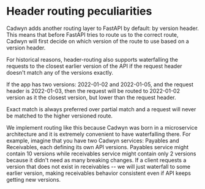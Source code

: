 # Header routing peculiarities

Cadwyn adds another routing layer to FastAPI by default: by version header. This means that before FastAPI tries to route us to the correct route, Cadwyn will first decide on which version of the route to use based on a version header.

For historical reasons, header-routing also supports waterfalling the requests to the closest earlier version of the API if the request header doesn't match any of the versions exactly.

If the app has two versions: 2022-01-02 and 2022-01-05, and the request header is 2022-01-03, then the request will be routed to 2022-01-02 version as it the closest version, but lower than the request header.

Exact match is always preferred over partial match and a request will never be matched to the higher versioned route.

We implement routing like this because Cadwyn was born in a microservice architecture and it is extremely convenient to have waterfalling there. For example, imagine that you have two Cadwyn services: Payables and Receivables, each defining its own API versions. Payables service might contain 10 versions while receivables service might contain only 2 versions because it didn't need as many breaking changes. If a client requests a version that does not exist in receivables -- we will just waterfall to some earlier version, making receivables behavior consistent even if API keeps getting new versions.
